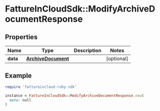 # FattureInCloudSdk::ModifyArchiveDocumentResponse

## Properties

| Name | Type | Description | Notes |
| ---- | ---- | ----------- | ----- |
| **data** | [**ArchiveDocument**](ArchiveDocument.md) |  | [optional] |

## Example

```ruby
require 'fattureincloud-ruby-sdk'

instance = FattureInCloudSdk::ModifyArchiveDocumentResponse.new(
  data: null
)
```

